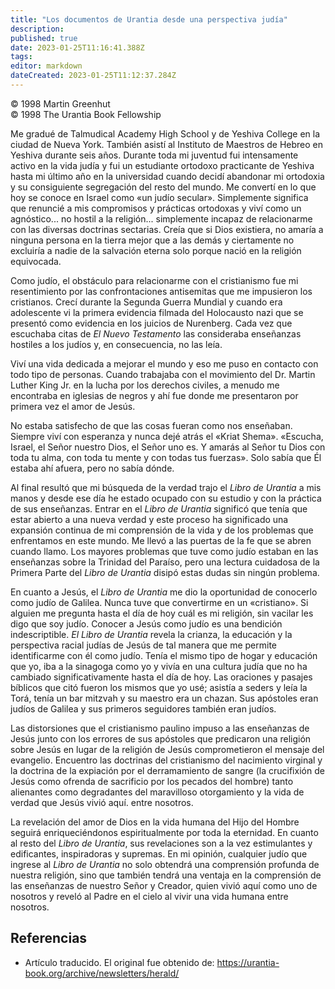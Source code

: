 ```yaml
---
title: "Los documentos de Urantia desde una perspectiva judía"
description: 
published: true
date: 2023-01-25T11:16:41.388Z
tags:
editor: markdown
dateCreated: 2023-01-25T11:12:37.284Z
---
```


<p class="v-card v-sheet theme--light grey lighten-3 px-2">© 1998 Martin Greenhut<br>© 1998 The Urantia Book Fellowship</p>

Me gradué de Talmudical Academy High School y de Yeshiva College en la ciudad de Nueva York. También asistí al Instituto de Maestros de Hebreo en Yeshiva durante seis años. Durante toda mi juventud fui intensamente activo en la vida judía y fui un estudiante ortodoxo practicante de Yeshiva hasta mi último año en la universidad cuando decidí abandonar mi ortodoxia y su consiguiente segregación del resto del mundo. Me convertí en lo que hoy se conoce en Israel como «un judío secular». Simplemente significa que renuncié a mis compromisos y prácticas ortodoxas y viví como un agnóstico... no hostil a la religión... simplemente incapaz de relacionarme con las diversas doctrinas sectarias. Creía que si Dios existiera, no amaría a ninguna persona en la tierra mejor que a las demás y ciertamente no excluiría a nadie de la salvación eterna solo porque nació en la religión equivocada.

Como judío, el obstáculo para relacionarme con el cristianismo fue mi resentimiento por las confrontaciones antisemitas que me impusieron los cristianos. Crecí durante la Segunda Guerra Mundial y cuando era adolescente vi la primera evidencia filmada del Holocausto nazi que se presentó como evidencia en los juicios de Nurenberg. Cada vez que escuchaba citas de *El Nuevo Testamento* las consideraba enseñanzas hostiles a los judíos y, en consecuencia, no las leía.

Viví una vida dedicada a mejorar el mundo y eso me puso en contacto con todo tipo de personas. Cuando trabajaba con el movimiento del Dr. Martin Luther King Jr. en la lucha por los derechos civiles, a menudo me encontraba en iglesias de negros y ahí fue donde me presentaron por primera vez el amor de Jesús.

No estaba satisfecho de que las cosas fueran como nos enseñaban. Siempre viví con esperanza y nunca dejé atrás el «Kriat Shema». «Escucha, Israel, el Señor nuestro Dios, el Señor uno es. Y amarás al Señor tu Dios con toda tu alma, con toda tu mente y con todas tus fuerzas». Solo sabía que Él estaba ahí afuera, pero no sabía dónde.

Al final resultó que mi búsqueda de la verdad trajo el _Libro de Urantia_ a mis manos y desde ese día he estado ocupado con su estudio y con la práctica de sus enseñanzas. Entrar en el _Libro de Urantia_ significó que tenía que estar abierto a una nueva verdad y este proceso ha significado una expansión continua de mi comprensión de la vida y de los problemas que enfrentamos en este mundo. Me llevó a las puertas de la fe que se abren cuando llamo. Los mayores problemas que tuve como judío estaban en las enseñanzas sobre la Trinidad del Paraíso, pero una lectura cuidadosa de la Primera Parte del _Libro de Urantia_ disipó estas dudas sin ningún problema.

En cuanto a Jesús, el _Libro de Urantia_ me dio la oportunidad de conocerlo como judío de Galilea. Nunca tuve que convertirme en un «cristiano». Si alguien me pregunta hasta el día de hoy cuál es mi religión, sin vacilar les digo que soy judío. Conocer a Jesús como judío es una bendición indescriptible. _El Libro de Urantia_ revela la crianza, la educación y la perspectiva racial judías de Jesús de tal manera que me permite identificarme con él como judío. Tenía el mismo tipo de hogar y educación que yo, iba a la sinagoga como yo y vivía en una cultura judía que no ha cambiado significativamente hasta el día de hoy. Las oraciones y pasajes bíblicos que citó fueron los mismos que yo usé; asistía a seders y leía la Torá, tenía un bar mitzvah y su maestro era un chazan. Sus apóstoles eran judíos de Galilea y sus primeros seguidores también eran judíos.

Las distorsiones que el cristianismo paulino impuso a las enseñanzas de Jesús junto con los errores de sus apóstoles que predicaron una religión sobre Jesús en lugar de la religión de Jesús comprometieron el mensaje del evangelio. Encuentro las doctrinas del cristianismo del nacimiento virginal y la doctrina de la expiación por el derramamiento de sangre (la crucifixión de Jesús como ofrenda de sacrificio por los pecados del hombre) tanto alienantes como degradantes del maravilloso otorgamiento y la vida de verdad que Jesús vivió aquí. entre nosotros.

La revelación del amor de Dios en la vida humana del Hijo del Hombre seguirá enriqueciéndonos espiritualmente por toda la eternidad. En cuanto al resto del _Libro de Urantia_, sus revelaciones son a la vez estimulantes y edificantes, inspiradoras y supremas. En mi opinión, cualquier judío que ingrese al _Libro de Urantia_ no solo obtendrá una comprensión profunda de nuestra religión, sino que también tendrá una ventaja en la comprensión de las enseñanzas de nuestro Señor y Creador, quien vivió aquí como uno de nosotros y reveló al Padre en el cielo al vivir una vida humana entre nosotros.

## Referencias

- Artículo traducido. El original fue obtenido de: https://urantia-book.org/archive/newsletters/herald/